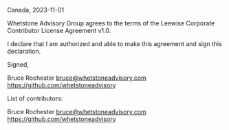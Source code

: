 Canada, 2023-11-01

Whetstone Advisory Group agrees to the terms of the Leewise Corporate Contributor License
Agreement v1.0.

I declare that I am authorized and able to make this agreement and sign this
declaration.

Signed,

Bruce Rochester bruce@whetstoneadvisory.com https://github.com/whetstoneadvisory

List of contributors:

Bruce Rochester bruce@whetstoneadvisory.com https://github.com/whetstoneadvisory
